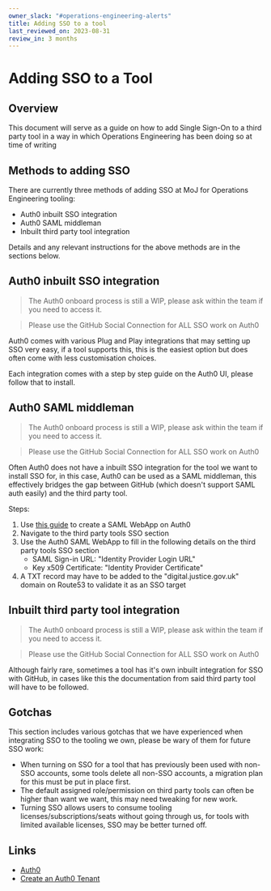 ```yaml
---
owner_slack: "#operations-engineering-alerts"
title: Adding SSO to a tool
last_reviewed_on: 2023-08-31
review_in: 3 months
---
```


# Adding SSO to a Tool

## Overview

This document will serve as a guide on how to add Single Sign-On to a third party tool in a way in which Operations Engineering has been doing so at time of writing

## Methods to adding SSO

There are currently three methods of adding SSO at MoJ for Operations Engineering tooling:

* Auth0 inbuilt SSO integration
* Auth0 SAML middleman
* Inbuilt third party tool integration

Details and any relevant instructions for the above methods are in the sections below.

## Auth0 inbuilt SSO integration

> The Auth0 onboard process is still a WIP, please ask within the team if you need to access it.

> Please use the GitHub Social Connection for ALL SSO work on Auth0

Auth0 comes with various Plug and Play integrations that may setting up SSO very easy, if a tool supports this, this is the easiest option but does often come with less customisation choices.

Each integration comes with a step by step guide on the Auth0 UI, please follow that to install.

## Auth0 SAML middleman

> The Auth0 onboard process is still a WIP, please ask within the team if you need to access it.

> Please use the GitHub Social Connection for ALL SSO work on Auth0

Often Auth0 does not have a inbuilt SSO integration for the tool we want to install SSO for, in this case, Auth0 can be used as a SAML middleman, this effectively bridges the gap between GitHub (which doesn't support SAML auth easily) and the third party tool.

Steps:

1. Use [this guide](https://auth0.com/docs/authenticate/protocols/saml/saml-sso-integrations/enable-saml2-web-app-addon) to create a SAML WebApp on Auth0
2. Navigate to the third party tools SSO section
3. Use the Auth0 SAML WebApp to fill in the following details on the third party tools SSO section
    * SAML Sign-in URL: "Identity Provider Login URL"
    * Key x509 Certificate: "Identity Provider Certificate"
4. A TXT record may have to be added to the "digital.justice.gov.uk" domain on Route53 to validate it as an SSO target

## Inbuilt third party tool integration

> The Auth0 onboard process is still a WIP, please ask within the team if you need to access it.

> Please use the GitHub Social Connection for ALL SSO work on Auth0

Although fairly rare, sometimes a tool has it's own inbuilt integration for SSO with GitHub, in cases like this the documentation from said third party tool will have to be followed.

## Gotchas

This section includes various gotchas that we have experienced when integrating SSO to the tooling we own, please be wary of them for future SSO work:

* When turning on SSO for a tool that has previously been used with non-SSO accounts, some tools delete all non-SSO accounts, a migration plan for this must be put in place first.
* The default assigned role/permission on third party tools can often be higher than want we want, this may need tweaking for new work.
* Turning SSO allows users to consume tooling licenses/subscriptions/seats without going through us, for tools with limited available licenses, SSO may be better turned off.

## Links

* [Auth0](https://auth0.com/)
* [Create an Auth0 Tenant](create-an-auth0-tenant.html)
